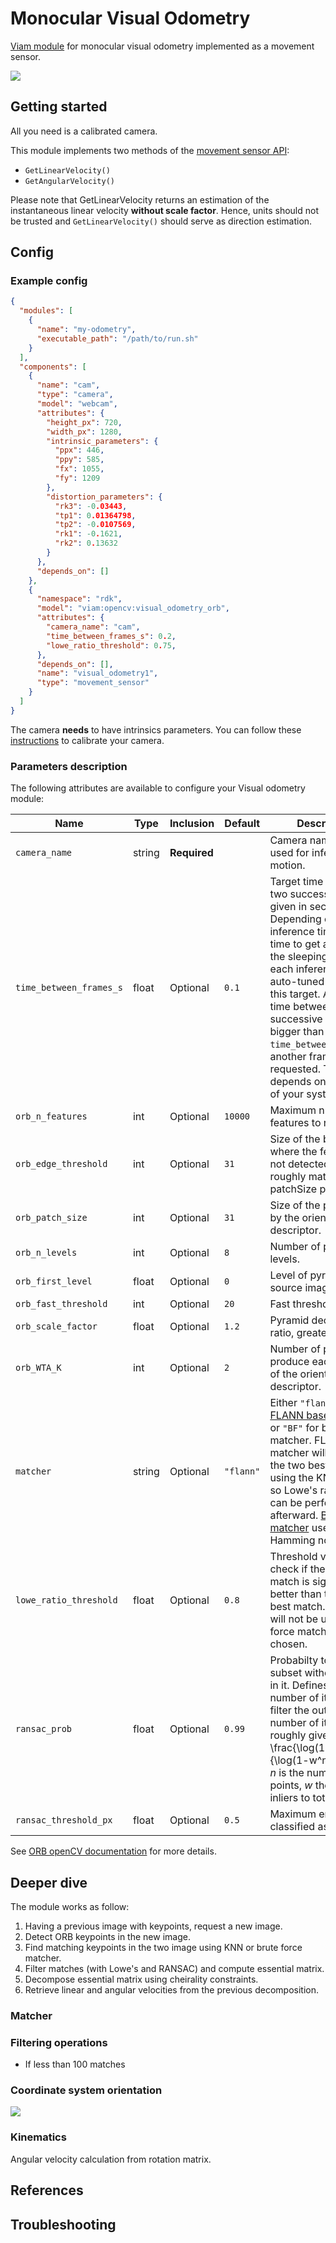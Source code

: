 # Monocular Visual Odometry
[Viam module](https://docs.viam.com/extend/modular-resources/) for monocular visual odometry implemented as a movement sensor.

![](https://github.com/Rob1in/viam_visual_odometry/blob/main/img/trajectory.gif)

## Getting started
All you need is a calibrated camera.

This module implements two methods of the [movement sensor API](https://docs.viam.com/components/movement-sensor/#api):
  * `GetLinearVelocity()`
  * `GetAngularVelocity()`


Please note that GetLinearVelocity returns an estimation of the instantaneous linear velocity **without scale factor**. Hence, units should not be trusted and `GetLinearVelocity()` should serve as direction estimation.

## Config
### Example config 
```json
{
  "modules": [
    {
      "name": "my-odometry",
      "executable_path": "/path/to/run.sh"
    }
  ],
  "components": [
    {
      "name": "cam",
      "type": "camera",
      "model": "webcam",
      "attributes": {
        "height_px": 720,
        "width_px": 1280,
        "intrinsic_parameters": {
          "ppx": 446,
          "ppy": 585,
          "fx": 1055,
          "fy": 1209
        },
        "distortion_parameters": {
          "rk3": -0.03443,
          "tp1": 0.01364798,
          "tp2": -0.0107569,
          "rk1": -0.1621,
          "rk2": 0.13632
        }
      },
      "depends_on": []
    },
    {
      "namespace": "rdk",
      "model": "viam:opencv:visual_odometry_orb",
      "attributes": {
        "camera_name": "cam", 
        "time_between_frames_s": 0.2, 
        "lowe_ratio_threshold": 0.75,
      },
      "depends_on": [],
      "name": "visual_odometry1",
      "type": "movement_sensor"
    }
  ]
}

```

The camera **needs** to have intrinsics parameters. You can follow these [instructions](https://github.com/viam-labs/camera-calibration/tree/main) to calibrate your camera.

### Parameters description
The following attributes are available to configure your Visual odometry module:

| Name | Type | Inclusion | Default | Description |
| ---- | ---- | --------- | --------| ------------ |
| `camera_name` | string | **Required** | | Camera name to be used for infering the motion. |
| `time_between_frames_s` | float | Optional | `0.1` | Target time between two successive frames given in seconds. Depending on the inference time and the time to get an image, the sleeping time after each inference will be auto-tuned to reach this target. Also, if the time between two successive frame is 5x bigger than `time_between_frames_s`, another frame will be requested. This value depends on the speed of your system.|
|`orb_n_features`| int | Optional | `10000` | Maximum number of features to retain. |
|`orb_edge_threshold`| int | Optional | `31` | Size of the border where the features are not detected. It should roughly match the patchSize parameter.  |
|`orb_patch_size`| int | Optional | `31` | Size of the patch used by the oriented BRIEF descriptor.|
|`orb_n_levels`| int | Optional | `8` |Number of pyramid levels.|
|`orb_first_level`| float | Optional | `0` |Level of pyramid to put source image to.|
|`orb_fast_threshold`| int | Optional | `20` | Fast threshold. |
|`orb_scale_factor`| float | Optional | `1.2` | Pyramid decimation ratio, greater than 1. |
|`orb_WTA_K`| int | Optional | `2` | Number of points that produce each element of the oriented BRIEF descriptor. |
|`matcher`| string | Optional | `"flann"` | Either `"flann"` for [FLANN based matcher](https://docs.opencv.org/3.4/d5/d6f/tutorial_feature_flann_matcher.html)  or  `"BF"` for brute force matcher. FLANN matcher will look for the two best matches using the KNN method so Lowe's ratio test can be performed afterward. [Brute force matcher](https://docs.opencv.org/4.x/dc/dc3/tutorial_py_matcher.html) uses Hamming norm. |
|`lowe_ratio_threshold`| float | Optional | `0.8` | Threshold value to check if the best match is significantly better than the second best match. This value will not be used if brute force matcher is chosen. |
| `ransac_prob` | float | Optional | `0.99` | Probabilty to find a subset without outliers in it. Defines the number of iterations to filter the outliers. The number of iterations is roughly given by $k = \frac{\log(1-p)}{\log(1-w^n)}$, where $n$ is the number of points, $w$ the ratio of inliers to total points.|
| `ransac_threshold_px` | float | Optional | `0.5` | Maximum error to be classified as inlier.|

See [ORB openCV documentation](https://docs.opencv.org/3.4/db/d95/classcv_1_1ORB.html) for more details.

## Deeper dive

The module works as follow:
  1. Having a previous image with keypoints, request a new image. 
  2. Detect ORB keypoints in the new image. 
  3. Find matching keypoints in the two image using KNN or brute force matcher.
  4. Filter matches (with Lowe's and RANSAC) and compute essential matrix.
  5. Decompose essential matrix using cheirality constraints. 
  6. Retrieve linear and angular velocities from the previous decomposition. 

### Matcher

### Filtering operations
* If less than 100 matches 

### Coordinate system orientation
![](https://github.com/Rob1in/viam_visual_odometry/blob/main/img/coordinate_system.png)

### Kinematics
Angular velocity calculation from rotation matrix.

## References

## Troubleshooting



